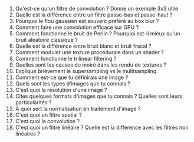 1. Qu'est-ce qu'un filtre de convolution ? Donne un exemple 3x3 utile
2. Quelle est la différence entre un filtre passe-bas et passe-haut ?
3. Pourquoi le flou gaussien est souvent préféré au box blur ?
4. Comment faire une convolution efficace sur GPU ?
5. Comment fonctionne le bruit de Perlin ? Pourquoi est-il mieux qu'un bruit aléatoire classique ?
6. Quelle est la différence entre bruit blanc et bruit fracal ?
7. Comment moduler une texture procédurale dans un shader ?
8. Comment fonctionne le trilinear filtering ?
9. Quelles sont les causes du moiré dans les rendu de textures ?
10. Explique brièvement le supersampling vs le multisampling.
11. Comment est-ce que tu définirais une image ?
12. Quels sont les types d'images que tu connais ?
13. C'est quoi la résolution d'une image ?
14. Cites quelques formats d'images que tu connais ? Quelles sont leurs particularités ?
15. À quoi sert la normalisation en traitement d'image ?
16. C'est quoi un filtre spatial ?
17. C'est quoi la convolution ?
18. C'est quoi un filtre linéaire ? Quelle est la différence avec les filtres non linéaires ? 
